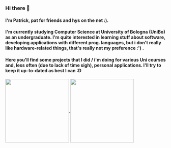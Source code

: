 ### Hi there 👋
#### I'm Patrick, pat for friends and hys on the net :). 
#### I'm currently studying Computer Science at University of Bologna (UniBo) as an undergraduate. I'm quite interested in learning stuff about software, developing applications with different prog. languages, but i don't really like hardware-related things, that's really not my preference :') . 
#### Here you'll find some projects that I did / i'm doing for various Uni courses and, less often (due to lack of time sigh), personal applications. I'll try to keep it up-to-dated as best I can :D

<a href="https://stats-hyspxts-projects.vercel.app/api?username=hyspxt&show_icons=true&theme=merko">
  <img height=200 align="center" src="https://github-readme-stats-lac-six-43.vercel.app/api?username=hyspxt&show_icons=true&theme=merko" />
</a>
<a href="https://github-readme-stats-lac-six-43.vercel.app/api?username=hyspxt&show_icons=true&theme=merko">
  <img height=200 align="center" src="https://github-readme-stats-lac-six-43.vercel.app/api/top-langs?username=hyspxt&layout=compact&langs_count=8&card_width=280&theme=merko"/>
</a>

